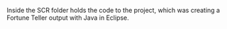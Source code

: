 Inside the SCR folder holds the code to the project, which was creating a Fortune Teller output with Java in Eclipse. 
